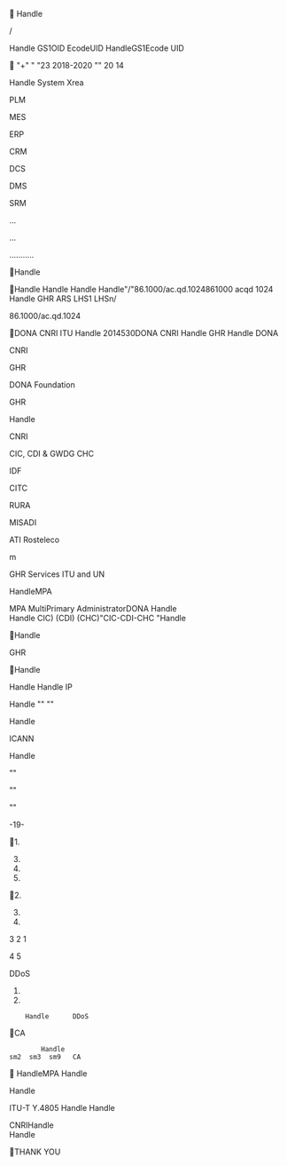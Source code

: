  

 Handle  



 


   
/  

 Handle GS1OID EcodeUID HandleGS1Ecode UID


"+" " "23
2018-2020  "" 20 14







Handle System
Xrea


    





PLM

MES

ERP

CRM

DCS

DMS

SRM















 

     







  



   






  
   








...







 ...







 


 
 
 



 

   









...........





 


Handle

Handle 
Handle Handle Handle"/"86.1000/ac.qd.1024861000 acqd 1024
Handle                GHR        ARS        LHS1           LHSn/

86.1000/ac.qd.1024









DONA CNRI  ITU    Handle 
2014530DONA  CNRI       Handle GHR Handle DONA

CNRI

 
GHR 

DONA
Foundation

 
GHR  

Handle


CNRI 

CIC, CDI & GWDG
CHC  

IDF 

CITC 

RURA 

MISADI


ATI Rosteleco



m



GHR Services ITU and UN

HandleMPA

MPA MultiPrimary AdministratorDONA Handle  
Handle  CIC) (CDI) (CHC)"CIC-CDI-CHC  "Handle 

Handle
    
 GHR 

Handle

Handle Handle IP 

Handle "" "" 

Handle   

   
   

 
 

 

ICANN   

 

 
 

 

 

Handle 


 

   



   

 ""

 ""

 ""

     





 
 

 















 





-19-


 


 

 
 


  


     



  





1.  

3. 

2.  

4.  



       

       




2.
  

3.

  

4.

3 2 1

4 5

DDoS   

1.
  

5.
  

 













 

        Handle      DDoS
  

CA






            Handle            
    sm2  sm3  sm9   CA   

 

 

    
 

 

   

    








  HandleMPA Handle


 
 
Handle


ITU-T Y.4805  Handle  Handle 


CNRIHandle  
 Handle

THANK YOU


